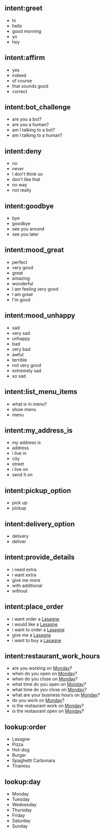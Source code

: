## intent:greet
- hi
- hello
- good morning
- yo
- hey

## intent:affirm
- yes
- indeed
- of course
- that sounds good
- correct

## intent:bot_challenge
- are you a bot?
- are you a human?
- am I talking to a bot?
- am I talking to a human?

## intent:deny
- no
- never
- I don't think so
- don't like that
- no way
- not really

## intent:goodbye
- bye
- goodbye
- see you around
- see you later

## intent:mood_great
- perfect
- very good
- great
- amazing
- wonderful
- I am feeling very good
- I am great
- I'm good

## intent:mood_unhappy
- sad
- very sad
- unhappy
- bad
- very bad
- awful
- terrible
- not very good
- extremely sad
- so sad


## intent:list_menu_items
- what is in menu?
- show menu
- menu


## intent:my_address_is
- my address is
- address
- i live in
- city
- street
- i live on
- send it on


## intent:pickup_option
- pick up
- pickup


## intent:delivery_option
- delivery
- deliver


## intent:provide_details
- i need extra
- i want extra
- give me more
- with additional
- without


## intent:place_order
- i want order a [Lasagne](order)
- i would like a [Lasagne](order)
- i want to order a [Lasagne](order)
- give me a [Lasagne](order)
- i want to buy a [Lasagne](order)


## intent:restaurant_work_hours
- are you working on [Monday](day)?
- when do you open on [Monday](day)?
- when do you close on [Monday](day)?
- what time do you open on [Monday](day)?
- what time do you close on [Monday](day)?
- what are your business hours on [Monday](day)?
- do you work on [Monday](day)?
- is the restaurant work on [Monday](day)?
- is the restaurant open on [Monday](day)?


## lookup:order
- Lasagne
- Pizza
- Hot-dog
- Burger
- Spaghetti Carbonara
- Tiramisu


## lookup:day
- Monday
- Tuesday
- Wednesday
- Thursday
- Friday
- Saturday
- Sunday
